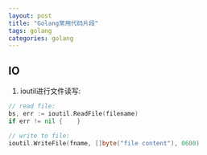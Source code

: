 ```yaml
---
layout: post
title: "Golang常用代码片段"
tags: golang
categories: golang
---
```


## IO  
1. ioutil进行文件读写:  
~~~go
// read file:
bs, err := ioutil.ReadFile(filename)
if err != nil {    }

// write to file:
ioutil.WriteFile(fname, []byte("file content"), 0600)
~~~
